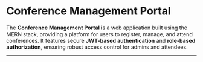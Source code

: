 # Conference Management Portal

The **Conference Management Portal** is a web application built using the MERN stack, providing a platform for users to register, manage, and attend conferences. It features secure **JWT-based authentication** and **role-based authorization**, ensuring robust access control for admins and attendees.

---
